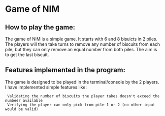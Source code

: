 # Game of NIM

## How to play the game: 
<p> The game of NIM is a simple game. It starts with 6 and 8 bisuicts in 2 piles. 
  The players will then take turns to remove any number of biscuits from each pile, but they can only remove an equal number from both piles. 
  The aim is to get the last biscuit. 
</p>

## Features implemented in the program:

<p>
  The game is designed to be played in the terminal/console by the 2 players. 
   I have implemented simple features like: 
  
     Validating the number of biscuits the player takes doesn't exceed the numbeer available
     Verifying the player can only pick from pile 1 or 2 (no other input would be valid)
</p>
